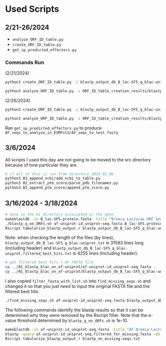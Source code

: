 # Used Scripts

## 2/21-26/2024

- `analyze_ORF_ID_table.py`
- `create_ORF_ID_table.py`
- `get_sp_predicted_effectors.py`

### Commands Run

(2/21/2024)

```bash
python3 create_ORF_ID_table.py -i blastp_output_db_B_lac-SF5_q_blac-uniprot.filtered_best_hits.txt -l known_effector_id_lists

python3 analyze_ORF_ID_table.py -i ORF_ID_table_creation_results/blastp_output_db_B_lac-SF5_q_blac-uniprot_on_predicted-effectors-ov-85_RXLR-EER_WY-domain_CRN_motif_SP.tsv
```

(2/26/2024)

```bash
python3 create_ORF_ID_table.py -i blastp_output_db_B_lac-SF5_q_blac-uniprot.filtered_best_hits.txt -l known_effector_id_lists

python3 analyze_ORF_ID_table.py -i ORF_ID_table_creation_results/blastp_output_db_B_lac-SF5_q_blac-uniprot_on_predicted-effectors-ov-85_RXLR-EER_WY-domain_CRN-motif_SP.tsv
```

Ran `get_sp_predicted_effectors.py` to produce `AF_seqs_to_analyze_in_ESMFold/AF_seqs_to_test.fasta`

## 3/6/2024

All scripts I used this day are not going to be moved to the src directory because of how particular they are.

```bash
# if all of this is run from directory 2024_03_06
python3 01_append_ncbi/add_ncbi_to_table.py
python3 02_extract_ptm_score/parse_pdb_filenames.py
python3 03_append_ptm_score/append_ptm_score.py
```

## 3/16/2024 - 3/18/2024

```bash
# done in the 01 directory associated w/ the date
makeblastdb -in B_lac-SF5.protein.fasta -title "Bremia Lactucae ORF Sequences" -dbtype prot > B_lac-SF5_db_creation.log
./blastp_q_on_ORFs.sh af-uniprot-id_uniprot-seq.fasta B_lac-SF5.protein.fasta blastp_output_db_B_lac-SF5_q_blac-uniprot.txt
Rscript tabularize_blastp_output.r blastp_output_db_B_lac-SF5_q_blac-uniprot.txt
```

Note: when checking the length of the files (by lines), `blastp_output_db_B_lac-SF5_q_blac-uniprot.txt` is 31593 lines long (including header) and `blastp_output_db_B_lac-SF5_q_blac-uniprot.filtered_best_hits.txt` is 4255 lines (including header).

```bash
# get filtered best hits + AF FASTA file
cp ../01_blastp_blac_on_af-uniprot/af-uniprot-id_uniprot-seq.fasta .
cp ../01_blastp_blac_on_af-uniprot/blastp_output_db_B_lac-SF5_q_blac-uniprot.filtered_best_hits.txt .
```

I also copied `filter_fasta_with_list.sh` into `find_missing_seqs.sh` and changed it so that you just need to input the original FASTA file and the filtered best hits.

```bash
./find_missing_seqs.sh af-uniprot-id_uniprot-seq.fasta blastp_output_db_B_lac-SF5_q_blac-uniprot.filtered_best_hits.txt
```

The following commands identify the blastp results so that it can be determined why they were removed by the Rscript filter. Note that the e-value threshold determined by `blastp_q_on_ORFs.sh` is 1e-10.

```bash
makeblastdb -in af-uniprot-id_uniprot-seq.fasta -title "AF Bremia Lactucae Sequences" -dbtype prot > af-uniprot-id_uniprot-seq_db_creation.log
blastp -query af-uniprot-id_uniprot-seq.filtered_for_missing.fasta -db af-uniprot-id_uniprot-seq.fasta -outfmt "6 std qcovs" -out blastp_on_missing-seqs.txt
Rscript tabularize_blastp_output.r blastp_on_missing-seqs.txt
```

